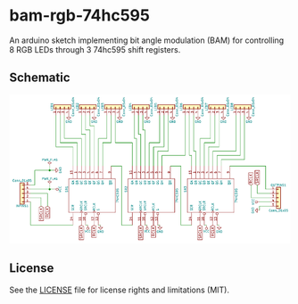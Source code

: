 # bam-rgb-74hc595
An arduino sketch implementing bit angle modulation (BAM) for controlling 8 RGB
LEDs through 3 74hc595 shift registers.

## Schematic

![Schematic](schematic.png)

## License
See the [LICENSE](LICENSE.md) file for license rights and limitations (MIT).
